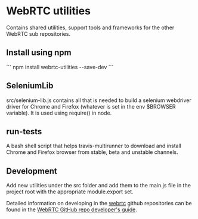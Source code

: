 # WebRTC utilities #
Contains shared utilities, support tools and frameworks for the other WebRTC sub repositories.

## Install using npm ##
´´´
npm install webrtc-utilities --save-dev
´´´

## SeleniumLib ##
src/selenium-lib.js contains all that is needed to build a selenium webdriver driver for Chrome and Firefox (whatever is set in the env $BROWSER variable).
It is used using require() in node.

## run-tests ##
A bash shell script that helps travis-multirunner to download and install Chrome and Firefox browser from stable, beta and unstable channels.

## Development ##
Add new utilities under the src folder and add them to the main.js file in the project root with the appropriate module.export set.

Detailed information on developing in the [webrtc](https://github.com/webrtc) github repositories can be found in the [WebRTC GitHub repo developer's guide](https://docs.google.com/document/d/1tn1t6LW2ffzGuYTK3366w1fhTkkzsSvHsBnOHoDfRzY/edit?pli=1#heading=h.e3366rrgmkdk).
